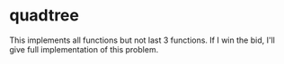# quadtree
This implements all functions but not last 3 functions.
If I win the bid, I'll give full implementation of this problem.
